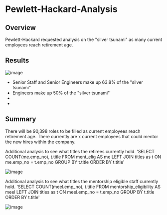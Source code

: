 # Pewlett-Hackard-Analysis

## Overview
Pewlett-Hackard requested analysis on the "silver tsunami" as many current employees reach retirement age.

## Results
![image](https://user-images.githubusercontent.com/90434010/140673686-9065100e-a601-4d39-995f-9435fc3656fd.png)

- Senior Staff and Senior Engineers make up 63.8% of the "silver tsunami"
- Engineers make up 50% of the "silver tsunami"
- 
- 

## Summary
There will be 90,398 roles to be filled as current employees reach retirement age. There currently are x current employees that could mentor the new hires within the company.

Additional analysis to see what titles the retirees currently hold.
'SELECT COUNT(me.emp_no), t.title
FROM ment_elig AS me
LEFT JOIN titles as t
ON me.emp_no = t.emp_no
GROUP BY t.title
ORDER BY t.title'

![image](https://user-images.githubusercontent.com/90434010/140671753-787d0bcf-1e5e-4350-b1c2-e28f58175fbd.png)

Additional analysis to see what titles the mentorship eligible staff currently hold.
'SELECT COUNT(meel.emp_no), t.title
FROM mentorship_eligibility AS meel
LEFT JOIN titles as t
ON meel.emp_no = t.emp_no
GROUP BY t.title
ORDER BY t.title'

![image](https://user-images.githubusercontent.com/90434010/140672558-c4ecd1ba-a2d5-4590-a523-bc0805a7dc6b.png)
